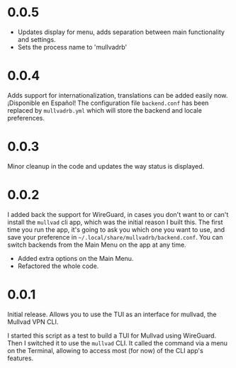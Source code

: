 # 0.0.5

- Updates display for menu, adds separation between main functionality and settings.
- Sets the process name to 'mullvadrb'

# 0.0.4

Adds support for internationalization, translations can be added easily now. ¡Disponible en Español! The configuration file `backend.conf` has been replaced by `mullvadrb.yml` which will store the backend and locale preferences.

# 0.0.3

Minor cleanup in the code and updates the way status is displayed.

# 0.0.2

I added back the support for WireGuard, in cases you don't want to or can't install the `mullvad` cli app, which was the initial reason I built this. The first time you run the app, it's going to ask you which one you want to use, and save your preference in `~/.local/share/mullvadrb/backend.conf`. You can switch backends from the Main Menu on the app at any time.

- Added extra options on the Main Menu.
- Refactored the whole code.

# 0.0.1

Initial release. Allows you to use the TUI as an interface for mullvad, the Mullvad VPN CLI.

I  started this script as a test to build a TUI for Mullvad using WireGuard. Then I switched it to use the `mullvad` CLI. It called the command via a menu on the Terminal, allowing to access most (for now) of the CLI app's features.
